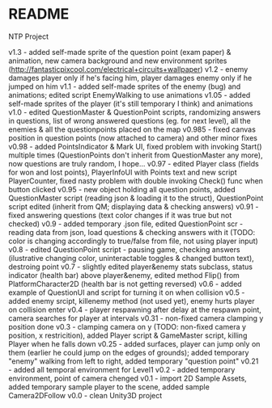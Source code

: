 # README #

NTP Project

v1.3 - added self-made sprite of the question point (exam paper) & animation, new camera background and new environment sprites (http://fantasticpixcool.com/electrical+circuits+wallpaper)
v1.2 - enemy damages player only if he's facing him, player damages enemy only if he jumped on him
v1.1 - added self-made sprites of the enemy (bug) and animations; edited script EnemyWalking to use animations
v1.05 - added self-made sprites of the player (it's still temporary I think) and animations
v1.0 - edited QuestionMaster & QuestionPoint scripts, randomizing answers in questions, list of wrong answered questions (eg. for next level), all the enemies & all the questionpoints placed on the map
v0.985 - fixed canvas position in question points (now attached to camera) and other minor fixes
v0.98 - added PointsIndicator & Mark UI, fixed problem with invoking Start() multiple times (QuestionPoints don't inherit from QuestionMaster any more), now questions are truly random, I hope...
v0.97 - edited Player class (fields for won and lost points), PlayerInfoUI with Points text and new script PlayerCounter, fixed nasty problem with double invoking Check() func when button clicked
v0.95 - new object holding all question points, added QuestionMaster script (reading json & loading it to the struct), QuestionPoint script edited (inherit from QM; displaying data & checking answers)
v0.91 - fixed answering questions (text color changes if it was true but not checked)
v0.9 - added temporary .json file, edited QuestionPoint scr - reading data from json, load questions & checking answers with it (TODO: color is changing accordingly to true/false from file, not using player input)
v0.8 - edited QuestionPoint script - pausing game, checking answers (ilustrative changing color, uninteractable toggles & changed button text), destroing point
v0.7 - slightly edited player&enemy stats subclass, status indicator (health bar) above player&enemy, edited method Flip() from PlatformCharacter2D (health bar is not getting reversed)
v0.6 - added example of QuestionUI and script for turning it on when collision
v0.5 - added enemy srcipt, killenemy method (not used yet), enemy hurts player on collision enter
v0.4 - player respawning after delay at the respawn point, camera searches for player at intervals
v0.31 - non-fixed camera clamping y position done
v0.3 - clamping camera on y (TODO: non-fixed camera y position, x restricition), added Player script & GameMaster script, killing Player when he falls down
v0.25 - added surfaces, player can jump only on them (earlier he could jump on the edges of grounds); added temporary "enemy" walking from left to right, added temporary "question point"
v0.21 - added all temporal environment for Level1
v0.2 - added temporary environment, point of camera chenged
v0.1 - import 2D Sample Assets, added temporary sample player to the scene, added sample Camera2DFollow
v0.0 - clean Unity3D project